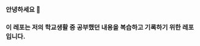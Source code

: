 ### 안녕하세요 👋
### 이 레포는 저의 학교생활 중 공부했던 내용을 복습하고 기록하기 위한 레포입니다.

<!--
**SOOMIN1000/SOOMIN1000** is a ✨ _special_ ✨ repository because its `README.md` (this file) appears on your GitHub profile.




